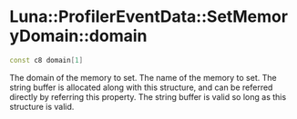 # Luna::ProfilerEventData::SetMemoryDomain::domain

```c++
const c8 domain[1]
```

The domain of the memory to set. The name of the memory to set. The string buffer is allocated along with this structure, and can be referred directly by referring this property. The string buffer is valid so long as this structure is valid. 

